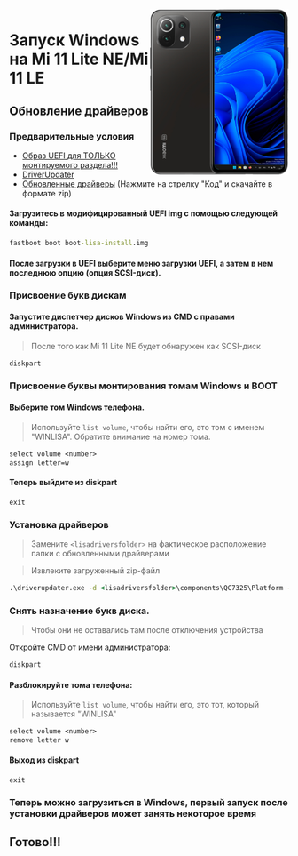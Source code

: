 <img align="right" src="https://github.com/ETCHDEV/Port-Windows-11-Xiaomi-11-Lite-NE/blob/main/lisa.png" width="250" alt="Запуск Windows 11 на Mi 11 Lite NE">


# Запуск Windows на Mi 11 Lite NE/Mi 11 LE

## Обновление драйверов

### Предварительные условия

- [Образ UEFI для ТОЛЬКО монтируемого раздела!!!](https://github.com/ETCHDEV/Port-Windows-11-Xiaomi-11-Lite-NE/releases/download/v0.0.1/boot-lisa-install.img)
- [DriverUpdater](https://github.com/WOA-Project/DriverUpdater/releases/latest)
- [Обновленные драйверы](https://github.com/Icesito68/7xx-Drivers) (Нажмите на стрелку "Код" и скачайте в формате zip)

#### Загрузитесь в модифицированный UEFI img с помощью следующей команды:
```cmd
fastboot boot boot-lisa-install.img
```
#### После загрузки в UEFI выберите меню загрузки UEFI, а затем в нем последнюю опцию (опция SCSI-диск).

### Присвоение букв дискам
#### Запустите диспетчер дисков Windows из CMD с правами администратора.
> После того как Mi 11 Lite NE будет обнаружен как SCSI-диск

```cmd
diskpart
```

### Присвоение буквы монтирования томам Windows и BOOT

#### Выберите том Windows телефона.
> Используйте `list volume`, чтобы найти его, это том с именем "WINLISA". Обратите внимание на номер тома.
```diskpart
select volume <number>
assign letter=w
```

#### Теперь выйдите из diskpart
```diskpart
exit
```

### Установка драйверов

> Замените `<lisadriversfolder>` на фактическое расположение папки с обновленными драйверами

> Извлеките загруженный zip-файл 
```cmd
.\driverupdater.exe -d <lisadriversfolder>\components\QC7325\Platform -r <lisadriversfolder> -p W:
```

### Снять назначение букв диска.
> Чтобы они не оставались там после отключения устройства

Откройте CMD от имени администратора:
```cmd
diskpart
```

#### Разблокируйте тома телефона:
> Используйте `list volume`, чтобы найти его, это тот, который называется "WINLISA"

```diskpart
select volume <number>
remove letter w
```

#### Выход из diskpart
```diskpart
exit
```

### Теперь можно загрузиться в Windows, первый запуск после установки драйверов может занять некоторое время


## Готово!!!
